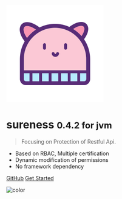 ![logo](_media/hat-128.svg)

# sureness <small>0.4.2 for jvm</small>  

> Focusing on Protection of Restful Api.  

- Based on RBAC, Multiple certification  
- Dynamic modification of permissions  
- No framework dependency  

[GitHub](https://github.com/tomsun28/sureness/)
[Get Started](README.md)

![color](#e3f1ec)